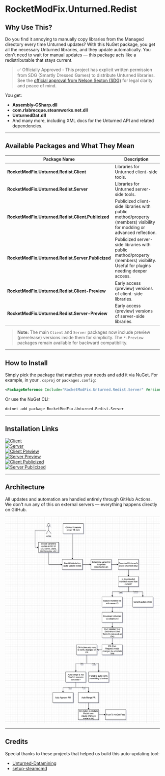 # RocketModFix.Unturned.Redist

## Why Use This?

Do you find it annoying to manually copy libraries from the Managed directory every time Unturned updates? With this NuGet package, you get all the necessary Unturned libraries, and they update automatically. You don't need to wait for manual updates — this package acts like a redistributable that stays current.

> ✅ Officially Approved - This project has explicit written permission from SDG (Smartly Dressed Games) to distribute Unturned libraries. See the [official approval from Nelson Sexton (SDG)](https://github.com/RocketModFix/RocketModFix.Unturned.Redist/issues/8) for legal clarity and peace of mind.

You get:

- **Assembly-CSharp.dll**  
- **com.rlabrecque.steamworks.net.dll**  
- **UnturnedDat.dll**  
- And many more, including XML docs for the Unturned API and related dependencies.

---

## Available Packages and What They Mean

| Package Name                                   | Description                                      |
|-----------------------------------------------|------------------------------------------------|
| **RocketModFix.Unturned.Redist.Client**       | Libraries for Unturned client-side tools.       |
| **RocketModFix.Unturned.Redist.Server**       | Libraries for Unturned server-side tools.       |
| **RocketModFix.Unturned.Redist.Client.Publicized** | Publicized client-side libraries with public method/property (members) visibility for modding or advanced reflection. |
| **RocketModFix.Unturned.Redist.Server.Publicized** | Publicized server-side libraries with public method/property (members) visibility. Useful for plugins needing deeper access. |
| **RocketModFix.Unturned.Redist.Client-Preview** | Early access (preview) versions of client-side libraries. |
| **RocketModFix.Unturned.Redist.Server-Preview** | Early access (preview) versions of server-side libraries. |

> **Note:** The main `Client` and `Server` packages now include preview (prerelease) versions inside them for simplicity. The `*-Preview` packages remain available for backward compatibility.

---

## How to Install

Simply pick the package that matches your needs and add it via NuGet. For example, in your `.csproj` or `packages.config`:

```xml
<PackageReference Include="RocketModFix.Unturned.Redist.Server" Version="x.y.z" />
```

Or use the NuGet CLI:

```bash
dotnet add package RocketModFix.Unturned.Redist.Server
```

---

## Installation Links

[![Client](https://img.shields.io/nuget/v/RocketModFix.Unturned.Redist.Client?label=RocketModFix.Unturned.Redist.Client)](https://www.nuget.org/packages/RocketModFix.Unturned.Redist.Client)  
[![Server](https://img.shields.io/nuget/v/RocketModFix.Unturned.Redist.Server?label=RocketModFix.Unturned.Redist.Server)](https://www.nuget.org/packages/RocketModFix.Unturned.Redist.Server)  
[![Client Preview](https://img.shields.io/nuget/v/RocketModFix.Unturned.Redist.Client-Preview?label=RocketModFix.Unturned.Redist.Client-Preview)](https://www.nuget.org/packages/RocketModFix.Unturned.Redist.Client-Preview)  
[![Server Preview](https://img.shields.io/nuget/v/RocketModFix.Unturned.Redist.Server-Preview?label=RocketModFix.Unturned.Redist.Server-Preview)](https://www.nuget.org/packages/RocketModFix.Unturned.Redist.Server-Preview)  
[![Client Publicized](https://img.shields.io/nuget/v/RocketModFix.Unturned.Redist.Client.Publicized?label=RocketModFix.Unturned.Redist.Client.Publicized)](https://www.nuget.org/packages/RocketModFix.Unturned.Redist.Client.Publicized)  
[![Server Publicized](https://img.shields.io/nuget/v/RocketModFix.Unturned.Redist.Server.Publicized?label=RocketModFix.Unturned.Redist.Server.Publicized)](https://www.nuget.org/packages/RocketModFix.Unturned.Redist.Server.Publicized)  

---

## Architecture

All updates and automation are handled entirely through GitHub Actions.  
We don't run any of this on external servers — everything happens directly on GitHub.

![Architecture](https://raw.githubusercontent.com/RocketModFix/RocketModFix.Unturned.Redist/master/architecture.jpg)

---

## Credits

Special thanks to these projects that helped us build this auto-updating tool:

- [Unturned-Datamining](https://github.com/Unturned-Datamining)  
- [setup-steamcmd](https://github.com/CyberAndrii/setup-steamcmd)